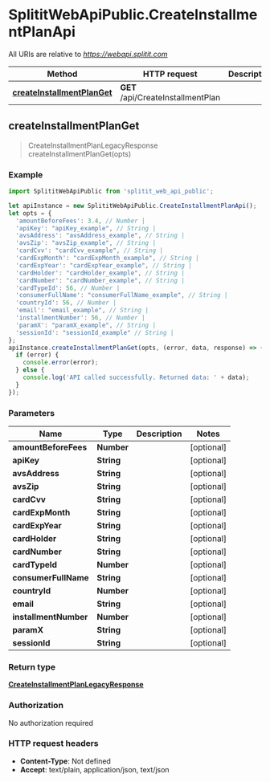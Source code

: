 # SplititWebApiPublic.CreateInstallmentPlanApi

All URIs are relative to *https://webapi.splitit.com*

Method | HTTP request | Description
------------- | ------------- | -------------
[**createInstallmentPlanGet**](CreateInstallmentPlanApi.md#createInstallmentPlanGet) | **GET** /api/CreateInstallmentPlan | 



## createInstallmentPlanGet

> CreateInstallmentPlanLegacyResponse createInstallmentPlanGet(opts)



### Example

```javascript
import SplititWebApiPublic from 'splitit_web_api_public';

let apiInstance = new SplititWebApiPublic.CreateInstallmentPlanApi();
let opts = {
  'amountBeforeFees': 3.4, // Number | 
  'apiKey': "apiKey_example", // String | 
  'avsAddress': "avsAddress_example", // String | 
  'avsZip': "avsZip_example", // String | 
  'cardCvv': "cardCvv_example", // String | 
  'cardExpMonth': "cardExpMonth_example", // String | 
  'cardExpYear': "cardExpYear_example", // String | 
  'cardHolder': "cardHolder_example", // String | 
  'cardNumber': "cardNumber_example", // String | 
  'cardTypeId': 56, // Number | 
  'consumerFullName': "consumerFullName_example", // String | 
  'countryId': 56, // Number | 
  'email': "email_example", // String | 
  'installmentNumber': 56, // Number | 
  'paramX': "paramX_example", // String | 
  'sessionId': "sessionId_example" // String | 
};
apiInstance.createInstallmentPlanGet(opts, (error, data, response) => {
  if (error) {
    console.error(error);
  } else {
    console.log('API called successfully. Returned data: ' + data);
  }
});
```

### Parameters


Name | Type | Description  | Notes
------------- | ------------- | ------------- | -------------
 **amountBeforeFees** | **Number**|  | [optional] 
 **apiKey** | **String**|  | [optional] 
 **avsAddress** | **String**|  | [optional] 
 **avsZip** | **String**|  | [optional] 
 **cardCvv** | **String**|  | [optional] 
 **cardExpMonth** | **String**|  | [optional] 
 **cardExpYear** | **String**|  | [optional] 
 **cardHolder** | **String**|  | [optional] 
 **cardNumber** | **String**|  | [optional] 
 **cardTypeId** | **Number**|  | [optional] 
 **consumerFullName** | **String**|  | [optional] 
 **countryId** | **Number**|  | [optional] 
 **email** | **String**|  | [optional] 
 **installmentNumber** | **Number**|  | [optional] 
 **paramX** | **String**|  | [optional] 
 **sessionId** | **String**|  | [optional] 

### Return type

[**CreateInstallmentPlanLegacyResponse**](CreateInstallmentPlanLegacyResponse.md)

### Authorization

No authorization required

### HTTP request headers

- **Content-Type**: Not defined
- **Accept**: text/plain, application/json, text/json

